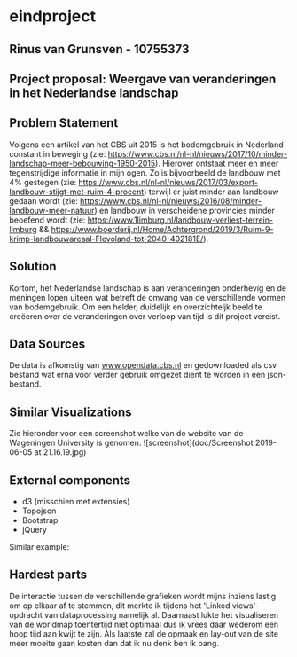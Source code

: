 # eindproject

## Rinus van Grunsven - 10755373

## Project proposal: Weergave van veranderingen in het Nederlandse landschap

## Problem Statement

Volgens een artikel van het CBS uit 2015 is het bodemgebruik in Nederland constant in beweging (zie: https://www.cbs.nl/nl-nl/nieuws/2017/10/minder-landschap-meer-bebouwing-1950-2015). Hierover ontstaat meer en meer tegenstrijdige informatie in mijn ogen. Zo is bijvoorbeeld de landbouw met 4% gestegen (zie: https://www.cbs.nl/nl-nl/nieuws/2017/03/export-landbouw-stijgt-met-ruim-4-procent) terwijl er juist minder aan landbouw gedaan wordt (zie: https://www.cbs.nl/nl-nl/nieuws/2016/08/minder-landbouw-meer-natuur) en landbouw in verscheidene provincies minder beoefend wordt (zie: https://www.1limburg.nl/landbouw-verliest-terrein-limburg && https://www.boerderij.nl/Home/Achtergrond/2019/3/Ruim-9-krimp-landbouwareaal-Flevoland-tot-2040-402181E/).


## Solution

Kortom, het Nederlandse landschap is aan veranderingen onderhevig en de meningen lopen uiteen wat betreft de omvang van de verschillende vormen van bodemgebruik. Om een helder, duidelijk en overzichteljk beeld te creëeren over de veranderingen over verloop van tijd is dit project vereist.


## Data Sources

De data is afkomstig van www.opendata.cbs.nl en gedownloaded als csv bestand wat erna voor verder gebruik omgezet dient te worden in een json-bestand.


## Similar Visualizations

Zie hieronder voor een screenshot welke van de website van de Wageningen University is genomen:
![screenshot](doc/Screenshot 2019-06-05 at 21.16.19.jpg)

## External components

- d3 (misschien met extensies)
- Topojson
- Bootstrap
- jQuery

Similar example:

## Hardest parts

De interactie tussen de verschillende grafieken wordt mijns inziens lastig om op elkaar af te stemmen, dit merkte ik tijdens het 'Linked views'-opdracht van dataprocessing namelijk al. Daarnaast lukte het visualiseren van de worldmap toentertijd niet optimaal dus ik vrees daar wederom een hoop tijd aan kwijt te zijn. Als laatste zal de opmaak en lay-out van de site meer moeite gaan kosten dan dat ik nu denk ben ik bang.

